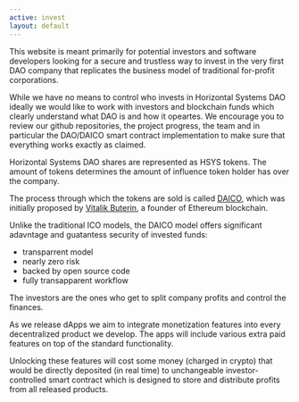 ```yaml
---
active: invest
layout: default
---
```


This website is meant primarily for potential investors and software developers looking for a secure and trustless way to invest in the very first DAO company that replicates the business model of traditional for-profit corporations.

While we have no means to control who invests in Horizontal Systems DAO ideally we would like to work with investors and blockchain funds which clearly understand what DAO is and how it opeartes. We encourage you to review our github repositories, the project progress, the team and in particular the DAO/DAICO smart contract implementation to make sure that everything works exactly as claimed.

Horizontal Systems DAO shares are represented as HSYS tokens. The amount of tokens determines the amount of influence token holder has over the company.

The process through which the tokens are sold is called [DAICO](https://cointelegraph.com/explained/what-is-a-daico-explained), which was initially proposed by [Vitalik Buterin](https://en.wikipedia.org/wiki/Vitalik_Buterin), a founder of Ethereum blockchain. 


Unlike the traditional ICO models, the DAICO model offers significant adavntage and guatantess security of invested funds:

- transparrent model
- nearly zero risk
- backed by open source code
- fully transapparent workflow

The investors are the ones who get to split company profits and control the finances. 

As we release dApps we aim to integrate monetization features into every decentralized product we develop. The apps will include various extra paid features on top of the standard functionality. 

Unlocking these features will cost some money (charged in crypto) that would be directly deposited (in real time) to unchangeable investor-controlled smart contract which is designed to store and distribute profits from all released products. 
